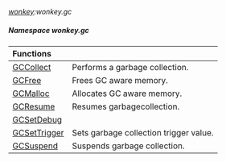 _[wonkey](../../modules/wonkey/wonkey-module.md):wonkey.gc_
##### Namespace wonkey.gc

| Functions | |
|:---|:---|
| [GCCollect](wonkey-gc-gccollect.md) | Performs a garbage collection. |
| [GCFree](wonkey-gc-gcfree.md) | Frees GC aware memory. |
| [GCMalloc](wonkey-gc-gcmalloc.md) | Allocates GC aware memory. |
| [GCResume](wonkey-gc-gcresume.md) | Resumes garbagecollection. |
| [GCSetDebug](wonkey-gc-gcsetdebug.md) |  |
| [GCSetTrigger](wonkey-gc-gcsettrigger.md) | Sets garbage collection trigger value. |
| [GCSuspend](wonkey-gc-gcsuspend.md) | Suspends garbage collection. |
